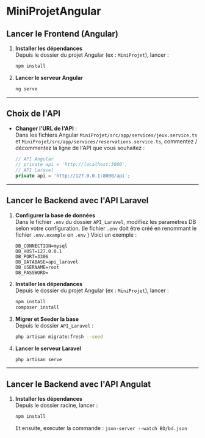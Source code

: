 ﻿# MiniProjetAngular

## Lancer le Frontend (Angular)

1. **Installer les dépendances**  
   Depuis le dossier du projet Angular (ex : `MiniProjet`), lancer :
   ```bash
   npm install
   ```

2. **Lancer le serveur Angular**  
   ```bash
   ng serve
   ```
---

## Choix de l'API

- **Changer l'URL de l'API** :  
  Dans les fichiers Angular `MiniProjet/src/app/services/jeux.service.ts` et  `MiniProjet/src/app/services/reservations.service.ts`, commentez / décommentez la ligne de l'API que vous souhaitez :
  ```typescript
  // API Angular
  // private api = 'http://localhost:3000';
  // API Laravel
  private api = 'http://127.0.0.1:8000/api';
  ```
  
---

## Lancer le Backend avec l'API Laravel

1. **Configurer la base de données**  
   Dans le fichier `.env` du dossier `API_Laravel`, modifiez les paramètres DB selon votre configuration.
   (le fichier `.env` doit être créé en renommant le fichier `.env.example` en `.env` )
   Voici un exemple :
   ```
   DB_CONNECTION=mysql
   DB_HOST=127.0.0.1
   DB_PORT=3306
   DB_DATABASE=api_laravel
   DB_USERNAME=root
   DB_PASSWORD=
   ```

2. **Installer les dépendances**  
   Depuis le dossier du projet Angular (ex : `MiniProjet`), lancer :
   ```bash
   npm install
   composer install
   ```
   
3. **Migrer et Seeder la base**  
   Depuis le dossier `API_Laravel` :
   ```bash
   php artisan migrate:fresh --seed   
   ```

4. **Lancer le serveur Laravel**  
   ```bash
   php artisan serve
   ```

---

## Lancer le Backend avec l'API Angulat
1. **Installer les dépendances**  
   Depuis le dossier racine, lancer :
   ```bash
   npm install
   ```
   Et ensuite, executer la commande : 
   ```json-server --watch BD/bd.json```
